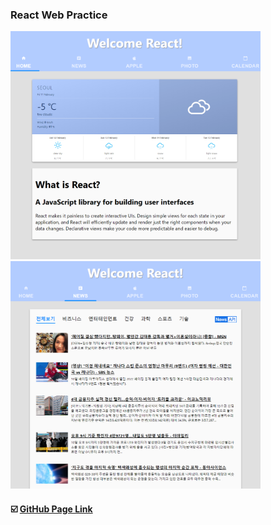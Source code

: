 ### React Web Practice

<div>
<img src=https://github.com/yhuj79/Practice-Library-React/blob/master/thumnail/thumnail1.PNG width=400>
<img src=https://github.com/yhuj79/Practice-Library-React/blob/master/thumnail/thumnail2.PNG width=400>
</div>

#### :ballot_box_with_check: <a target="_blank" rel="noopener noreferrer" href="https://yhuj79.github.io/Practice-Library-React">GitHub Page Link</a>
